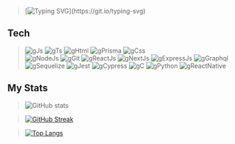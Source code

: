 
> [![Typing SVG](https://readme-typing-svg.demolab.com?font=Rowdies&weight=900&pause=400&color=054C5A&width=450&lines=Hi%2C+Welcome!;I%C2%B4m+Gabriel+Oliveira%2C+FullStack+developer.)](https://git.io/typing-svg)



## Tech

> ![gJs](https://img.shields.io/badge/javascript-000.svg?style=for-the-badge&logo=javascript&logoColor=white&labelColor=054C5A)
 ![gTs](https://img.shields.io/badge/typescript-000.svg?style=for-the-badge&logo=typescript&logoColor=white&labelColor=054C5A)
 ![gHtml](https://img.shields.io/badge/html-000.svg?style=for-the-badge&logo=html5&logoColor=white&labelColor=054C5A)
  ![gPrisma](https://img.shields.io/badge/Prisma-000.svg?style=for-the-badge&logo=prisma&logoColor=white&labelColor=054C5A)
![gCss](https://img.shields.io/badge/css-000.svg?style=for-the-badge&logo=css3&logoColor=white&labelColor=054C5A) <br>
 ![gNodeJs](https://img.shields.io/badge/node.js-000.svg?style=for-the-badge&logo=node.js&logoColor=white&labelColor=054C5A)
![gGit](https://img.shields.io/badge/git-000.svg?style=for-the-badge&logo=git&logoColor=white&labelColor=054C5A)
![gReactJs](https://img.shields.io/badge/React-000.svg?style=for-the-badge&logo=react&logoColor=white&labelColor=054C5A)
![gNextJs](https://img.shields.io/badge/Next.js-000.svg?style=for-the-badge&logo=next.js&logoColor=white&labelColor=054C5A)
> ![gExpressJs](https://img.shields.io/badge/Express.js-000.svg?style=for-the-badge&logo=express&logoColor=white&labelColor=054C5A)
> ![gGraphql](https://img.shields.io/badge/Graphql-000.svg?style=for-the-badge&logo=graphql&logoColor=white&labelColor=054C5A)
> ![gSequelize](https://img.shields.io/badge/Sequelize-000.svg?style=for-the-badge&logo=sequelize&logoColor=white&labelColor=054C5A)
> ![gJest](https://img.shields.io/badge/Jest-000.svg?style=for-the-badge&logo=jest&logoColor=white&labelColor=054C5A)
> ![gCypress](https://img.shields.io/badge/cypress-000.svg?style=for-the-badge&logo=cypress&logoColor=white&labelColor=054C5A)
> ![gC](https://img.shields.io/badge/C-000.svg?style=for-the-badge&logo=c&logoColor=white&labelColor=054C5A)
>  ![gPython](https://img.shields.io/badge/Python-000.svg?style=for-the-badge&logo=python&logoColor=white&labelColor=054C5A)
>  ![gReactNative](https://img.shields.io/badge/React_Native-000.svg?style=for-the-badge&logo=react&logoColor=white&labelColor=054C5A)
## My Stats

 <div>
   
 
 
 > ![ GitHub stats]( https://github-readme-stats-git-masterrstaa-rickstaa.vercel.app/api?username=Greedwy-Blu&&bg_color=054C5A&icon_color=012626&text_color=012626&title_color=1E2735&count_private=true&include_all_commits=true)
 
 
 


 
> [![GitHub Streak](https://streak-stats.demolab.com?user=Greedwy-Blu&theme=vue-dark&hide_border=true&locale=pt_BR&date_format=j%20M%5B%20Y%5D)](https://git.io/streak-stats)
 
>  [![Top Langs](https://github-readme-stats-git-masterrstaa-rickstaa.vercel.app/api/top-langs/?username=Greedwy-Blu&exclude_repo=Higia-Disposicao-Para-Saude&layout=compact&langs_count=5&show_icons=true&count_private=true&bg_color=054C5A&icon_color=1E2735&text_color=012626&title_color=1E2735 )](https://github.com/Greedwy-Blu/github-readme-stats)
 
 
</div>



